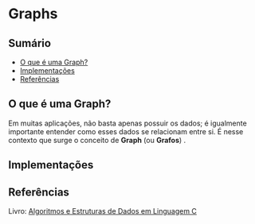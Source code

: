 # Graphs

## Sumário

- [O que é uma Graph?](#o-que-é-uma-graph)
- [Implementações](#implementações)
- [Referências](#referências)

## O que é uma Graph?

Em muitas aplicações, não basta apenas possuir os dados; é igualmente importante entender como esses dados se relacionam entre si. É nesse contexto que surge o conceito de **Graph** (ou **Grafos**) .


## Implementações

## Referências

Livro: <a href="https://www.grupogen.com.br/livro-algoritmos-e-estruturas-de-dados-em-linguagem-c-andre-backes-editora-ltc-9788521638308">Algoritmos e Estruturas de Dados em Linguagem C</a>